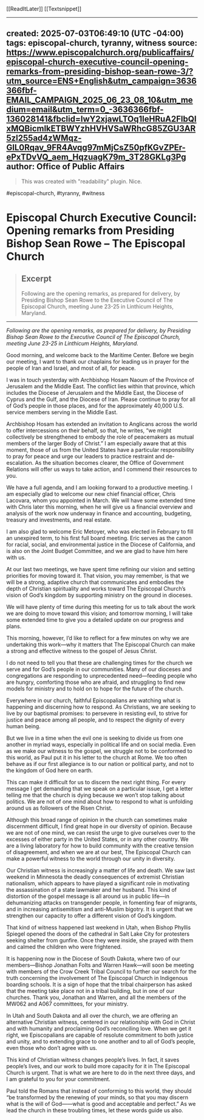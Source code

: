 [[ReadItLater]] [[Textsnippet]]

---
created: 2025-07-03T06:49:10 (UTC -04:00)
tags: episcopal-church, tyranny, witness
source: https://www.episcopalchurch.org/publicaffairs/episcopal-church-executive-council-opening-remarks-from-presiding-bishop-sean-rowe-3/?utm_source=ENS+English&utm_campaign=3636366fbf-EMAIL_CAMPAIGN_2025_06_23_08_10&utm_medium=email&utm_term=0_-3636366fbf-136028141&fbclid=IwY2xjawLTOq1leHRuA2FlbQIxMQBicmlkETBWYzhHVHVSaWRhcG85ZGU3AR5zl255ad4zWMqz-GlL0Rqav_9FR4Avqg97mMjCsZ50pfKGvZPEr-ePxTDvVQ_aem_HqzuagK79m_3T28GKLg3Pg
author: Office of Public Affairs
---
> This was created with "readability" plugin. Nice.

#episcopal-church, #tyranny, #witness
# Episcopal Church Executive Council: Opening remarks from Presiding Bishop Sean Rowe – The Episcopal Church

> ## Excerpt
> Following are the opening remarks, as prepared for delivery, by Presiding Bishop Sean Rowe to the Executive Council of The Episcopal Church, meeting June 23-25 in Linthicum Heights, Maryland.

---
_Following are the opening remarks, as prepared for delivery, by Presiding Bishop Sean Rowe to the Executive Council of The Episcopal Church, meeting June 23-25 in Linthicum Heights, Maryland._

Good morning, and welcome back to the Maritime Center. Before we begin our meeting, I want to thank our chaplains for leading us in prayer for the people of Iran and Israel, and most of all, for peace. 

I was in touch yesterday with Archbishop Hosam Naoum of the Province of Jerusalem and the Middle East. The conflict lies within that province, which includes the Diocese of Jerusalem and the Middle East, the Diocese of Cyprus and the Gulf, and the Diocese of Iran. Please continue to pray for all of God’s people in those places, and for the approximately 40,000 U.S. service members serving in the Middle East. 

Archbishop Hosam has extended an invitation to Anglicans across the world to offer intercessions on their behalf, so that, he writes, “we might collectively be strengthened to embody the role of peacemakers as mutual members of the larger Body of Christ.” I am especially aware that at this moment, those of us from the United States have a particular responsibility to pray for peace and urge our leaders to practice restraint and de-escalation. As the situation becomes clearer, the Office of Government Relations will offer us ways to take action, and I commend their resources to you.

We have a full agenda, and I am looking forward to a productive meeting. I am especially glad to welcome our new chief financial officer, Chris Lacovara, whom you appointed in March. We will have some extended time with Chris later this morning, when he will give us a financial overview and analysis of the work now underway in finance and accounting, budgeting, treasury and investments, and real estate.

I am also glad to welcome Eric Metoyer, who was elected in February to fill an unexpired term, to his first full board meeting. Eric serves as the canon for racial, social, and environmental justice in the Diocese of California, and is also on the Joint Budget Committee, and we are glad to have him here with us.

At our last two meetings, we have spent time refining our vision and setting priorities for moving toward it. That vision, you may remember, is that we will be a strong, adaptive church that communicates and embodies the depth of Christian spirituality and works toward The Episcopal Church’s vision of God’s kingdom by supporting ministry on the ground in dioceses.

We will have plenty of time during this meeting for us to talk about the work we are doing to move toward this vision; and tomorrow morning, I will take some extended time to give you a detailed update on our progress and plans.

This morning, however, I’d like to reflect for a few minutes on why we are undertaking this work—why it matters that The Episcopal Church can make a strong and effective witness to the gospel of Jesus Christ.

I do not need to tell you that these are challenging times for the church we serve and for God’s people in our communities. Many of our dioceses and congregations are responding to unprecedented need—feeding people who are hungry, comforting those who are afraid, and struggling to find new models for ministry and to hold on to hope for the future of the church.

Everywhere in our church, faithful Episcopalians are watching what is happening and discerning how to respond. As Christians, we are seeking to live by our baptismal promises: to persevere in resisting evil, to strive for justice and peace among all people, and to respect the dignity of every human being.

But we live in a time when the evil one is seeking to divide us from one another in myriad ways, especially in political life and on social media. Even as we make our witness to the gospel, we struggle not to be conformed to this world, as Paul put it in his letter to the church at Rome. We too often behave as if our first allegiance is to our nation or political party, and not to the kingdom of God here on earth.

This can make it difficult for us to discern the next right thing. For every message I get demanding that we speak on a particular issue, I get a letter telling me that the church is dying because we won’t stop talking about politics. We are not of one mind about how to respond to what is unfolding around us as followers of the Risen Christ.

Although this broad range of opinion in the church can sometimes make discernment difficult, I find great hope in our diversity of opinion. Because we are not of one mind, we can resist the urge to give ourselves over to the excesses of either party in the United States, or in any other country. We are a living laboratory for how to build community with the creative tension of disagreement, and when we are at our best, The Episcopal Church can make a powerful witness to the world through our unity in diversity.

Our Christian witness is increasingly a matter of life and death. We saw last weekend in Minnesota the deadly consequences of extremist Christian nationalism, which appears to have played a significant role in motivating the assassination of a state lawmaker and her husband. This kind of distortion of the gospel message is all around us in public life—in dehumanizing attacks on transgender people, in fomenting fear of migrants, and in increasing antisemitism and anti-Muslim bigotry. It is urgent that we strengthen our capacity to offer a different vision of God’s kingdom.

That kind of witness happened last weekend in Utah, when Bishop Phyllis Spiegel opened the doors of the cathedral in Salt Lake City for protesters seeking shelter from gunfire. Once they were inside, she prayed with them and calmed the children who were frightened.

It is happening now in the Diocese of South Dakota, where two of our members—Bishop Jonathan Folts and Warren Hawk—will soon be meeting with members of the Crow Creek Tribal Council to further our search for the truth concerning the involvement of The Episcopal Church in Indigenous boarding schools. It is a sign of hope that the tribal chairperson has asked that the meeting take place not in a tribal building, but in one of our churches. Thank you, Jonathan and Warren, and all the members of the MW062 and A067 committees, for your ministry.

In Utah and South Dakota and all over the church, we are offering an alternative Christian witness, centered in our relationship with God in Christ and with humanity and proclaiming God’s reconciling love. When we get it right, we Episcopalians are capable of resolute commitment to both justice and unity, and to extending grace to one another and to all of God’s people, even those who don’t agree with us.

This kind of Christian witness changes people’s lives. In fact, it saves people’s lives, and our work to build more capacity for it in The Episcopal Church is urgent. That is what we are here to do in the next three days, and I am grateful to you for your commitment.

Paul told the Romans that instead of conforming to this world, they should “be transformed by the renewing of your minds, so that you may discern what is the will of God——what is good and acceptable and perfect.” As we lead the church in these troubling times, let these words guide us also.

